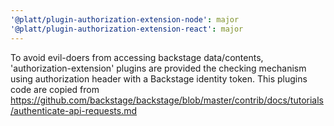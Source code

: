 ```yaml
---
'@platt/plugin-authorization-extension-node': major
'@platt/plugin-authorization-extension-react': major
---
```


To avoid evil-doers from accessing backstage data/contents, 
'authorization-extension' plugins are provided the checking mechanism
using authorization header with a Backstage identity token.
This plugins code are copied from https://github.com/backstage/backstage/blob/master/contrib/docs/tutorials/authenticate-api-requests.md 
